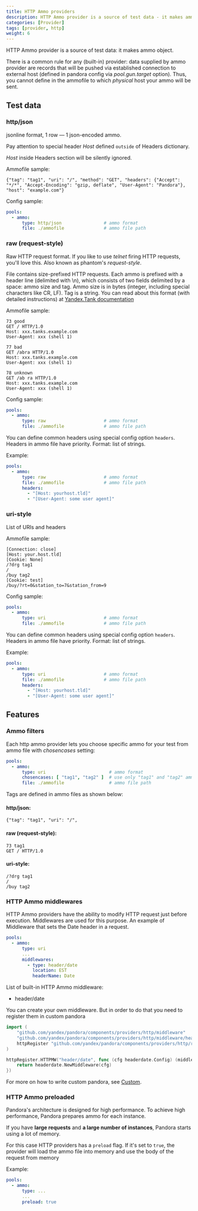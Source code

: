 ```yaml
---
title: HTTP Ammo providers
description: HTTP Ammo provider is a source of test data - it makes ammo object
categories: [Provider]
tags: [provider, http]
weight: 6
---
```


HTTP Ammo provider is a source of test data: it makes ammo object.

There is a common rule for any (built-in) provider: data supplied by ammo provider are records that will be pushed via
established connection to external host (defined in pandora config via _pool.gun.target_ option). Thus, you cannot
define in the ammofile to which _physical_ host your ammo will be sent.

## Test data

### http/json

jsonline format, 1 row — 1 json-encoded ammo.

Pay attention to special header _Host_ defined `outside` of Headers dictionary.

_Host_ inside Headers section will be silently ignored.

Ammofile sample:

```
{"tag": "tag1", "uri": "/", "method": "GET", "headers": {"Accept": "*/*", "Accept-Encoding": "gzip, deflate", "User-Agent": "Pandora"}, "host": "example.com"}
```

Config sample:

```yaml
pools:
  - ammo:
      type: http/json                # ammo format
      file: ./ammofile               # ammo file path
```

### raw (request-style)

Raw HTTP request format. If you like to use _telnet_ firing HTTP requests, you'll love this.
Also known as phantom's _request-style_.

File contains size-prefixed HTTP requests. Each ammo is prefixed with a header line (delimited with \n), which consists
of two fields delimited by a space: ammo size and tag. Ammo size is in bytes (integer, including special characters like
CR, LF). Tag is a string. You can read about this format (with detailed instructions) at
[Yandex.Tank documentation](https://yandextank.readthedocs.io/en/latest/tutorial.html#request-style)

Ammofile sample:

```
73 good
GET / HTTP/1.0
Host: xxx.tanks.example.com
User-Agent: xxx (shell 1)

77 bad
GET /abra HTTP/1.0
Host: xxx.tanks.example.com
User-Agent: xxx (shell 1)

78 unknown
GET /ab ra HTTP/1.0
Host: xxx.tanks.example.com
User-Agent: xxx (shell 1)
```

Config sample:

```yaml
pools:
  - ammo:
      type: raw                      # ammo format
      file: ./ammofile               # ammo file path
```

You can define common headers using special config option `headers`. Headers in ammo file have priority. Format: list of
strings.

Example:

```yaml
pools:
  - ammo:
      type: raw                      # ammo format
      file: ./ammofile               # ammo file path
      headers:
        - "[Host: yourhost.tld]"
        - "[User-Agent: some user agent]"
```

### uri-style

List of URIs and headers

Ammofile sample:

```
[Connection: close]
[Host: your.host.tld]
[Cookie: None]
/?drg tag1
/
/buy tag2
[Cookie: test]
/buy/?rt=0&station_to=7&station_from=9
```

Config sample:


```yaml
pools:
  - ammo:
      type: uri                      # ammo format
      file: ./ammofile               # ammo file path
```

You can define common headers using special config option `headers`. Headers in ammo file have priority. Format: list of
strings.

Example:

```yaml
pools:
  - ammo:
      type: uri                      # ammo format
      file: ./ammofile               # ammo file path
      headers:
        - "[Host: yourhost.tld]"
        - "[User-Agent: some user agent]"
```

## Features

### Ammo filters

Each http ammo provider lets you choose specific ammo for your test from ammo file with _chosencases_ setting:

```yaml
pools:
  - ammo:
      type: uri                        # ammo format
      chosencases: [ "tag1", "tag2" ]  # use only "tag1" and "tag2" ammo for this test
      file: ./ammofile                 # ammo file path
```

Tags are defined in ammo files as shown below:

#### http/json:

```
{"tag": "tag1", "uri": "/",
```

#### raw (request-style):

```
73 tag1
GET / HTTP/1.0
```

#### uri-style:

```
/?drg tag1
/
/buy tag2
```

### HTTP Ammo middlewares

HTTP Ammo providers have the ability to modify HTTP request just before execution.
Middlewares are used for this purpose. An example of Middleware that sets the Date header in a request.

```yaml
pools:
  - ammo:
      type: uri
      ...
      middlewares:
        - type: header/date
          location: EST
          headerName: Date
```

List of built-in HTTP Ammo middleware:

- header/date

You can create your own middleware. But in order to do that you need to register them in custom pandora

```go
import (
    "github.com/yandex/pandora/components/providers/http/middleware"
    "github.com/yandex/pandora/components/providers/http/middleware/headerdate"
    httpRegister "github.com/yandex/pandora/components/providers/http/register"
)

httpRegister.HTTPMW("header/date", func (cfg headerdate.Config) (middleware.Middleware, error) {
    return headerdate.NewMiddleware(cfg)
})
```

For more on how to write custom pandora, see [Custom](custom.md).

### HTTP Ammo preloaded

Pandora's architecture is designed for high performance. To achieve high performance, Pandora prepares ammo for each
instance.

If you have **large requests** and **a large number of instances**, Pandora starts using a lot of memory.

For this case HTTP providers has a ``preload`` flag. If it's set to ``true``, the provider will load the ammo file into
memory and use the body of the request from memory

Example:

```yaml
pools:
  - ammo:
      type: ...
      ...
      preload: true
```
